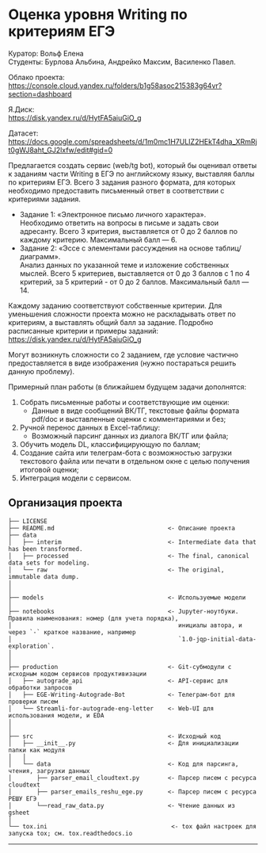 # Оценка уровня Writing по критериям ЕГЭ

 Куратор: Вольф Елена  
 Студенты: Бурлова Альбина, Андрейко Максим, Василенко Павел.

 Облако проекта:  
 https://console.cloud.yandex.ru/folders/b1g58asoc215383g64vr?section=dashboard

 Я.Диск:  
 https://disk.yandex.ru/d/HytFA5aiuGiO_g

 Датасет:  
 https://docs.google.com/spreadsheets/d/1m0mc1H7ULIZ2HEkT4dha_XRmRjt0gWJ8aht_GJ2lxfw/edit#gid=0

 Предлагается создать сервис (web/tg bot), который бы оценивал ответы к заданиям части Writing в ЕГЭ по английскому языку, выставляя баллы по критериям ЕГЭ. Всего 3 задания разного формата, для которых необходимо предоставить письменный ответ в соответствии с критериями задания. 

- Задание 1: «Электронное письмо личного характера».  
Необходимо ответить на вопросы в письме и задать свои адресанту. Всего 3 критерия, выставляется от 0 до 2 баллов по каждому критерию. Максимальный балл — 6.
- Задание 2: «Эссе с элементами рассуждения на основе таблиц/диаграмм».  
Анализ данных по указанной теме и изложение собственных мыслей. Всего 5 критериев, выставляется от 0 до 3 баллов с 1 по 4 критерий, за 5 критерий - от 0 до 2 баллов. Максимальный балл — 14. 

 Каждому заданию соответствуют собственные критерии. Для уменьшения сложности проекта можно не раскладывать ответ по критериям, а выставлять общий балл за задание.
Подробно расписанные критерии и примеры заданий: https://disk.yandex.ru/d/HytFA5aiuGiO_g

 Могут возникнуть сложности со 2 заданием, где условие частично предоставляется в виде изображения (нужно постараться решить данную проблему).
 
 Примерный план работы (в ближайшем будущем задачи дополнятся:
1) Собрать письменные работы и соответствующие им оценки:  
   - Данные в виде сообщений ВК/ТГ, текстовые файлы формата pdf/doc и выставленные оценки с комментариями и без;   
2) Ручной перенос данных в Excel-таблицу:  
   - Возможный парсинг данных из диалога ВК/ТГ или файла;  
4) Обучить модель DL, классифицирующую по баллам;  
5) Создание сайта или телеграм-бота с возможностью загрузки текстового файла или печати в отдельном окне с целью получения итоговой оценки;  
6) Интеграция модели с сервисом.



Организация проекта
------------

    ├── LICENSE
    ├── README.md                                <- Описание проекта
    ├── data
    │   ├── interim                              <- Intermediate data that has been transformed.
    │   ├── processed                            <- The final, canonical data sets for modeling.
    │   └── raw                                  <- The original, immutable data dump.
    │
    │
    ├── models                                   <- Используемые модели
    │
    ├── notebooks                                <- Jupyter-ноутбуки. Правила наименования: номер (для учета порядка),
    │                                               инициалы автора, и через `-` краткое название, например
    │                                               `1.0-jqp-initial-data-exploration`.
    │
    │
    ├── production                               <- Git-субмодули с исходным кодом сервисов продуктивизации
    │   ├── autograde_api                        <- API-сервис для обработки запросов
    │   ├── EGE-Writing-Autograde-Bot            <- Телеграм-бот для проверки писем
    │   └── Streamli-for-autograde-eng-letter    <- Web-UI для использования модели, и EDA
    │
    │ 
    ├── src                                      <- Исходный код
    │   ├── __init__.py                          <- Для инициализации папки как модуля
    │   │
    │   └── data                                 <- Код для парсинга, чтения, загрузки данных
    │       ├── parser_email_cloudtext.py        <- Парсер писем с ресурса cloudtext
    │       ├── parser_emails_reshu_ege.py       <- Парсер писем с ресурса РЕШУ ЕГЭ
    │       └──read_raw_data.py                  <- Чтение данных из gsheet
    │
    └── tox.ini                                   <- tox файл настроек для запуска tox; см. tox.readthedocs.io


--------
